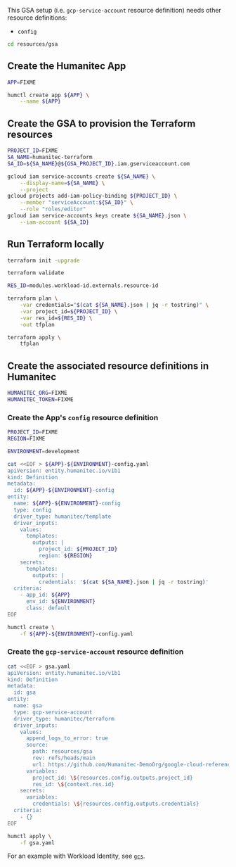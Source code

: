 This GSA setup (i.e. `gcp-service-account` resource definition) needs other resource definitions:
- `config`

```bash
cd resources/gsa
```

## Create the Humanitec App

```bash
APP=FIXME
```

```bash
humctl create app ${APP} \
    --name ${APP}
```

## Create the GSA to provision the Terraform resources

```bash
PROJECT_ID=FIXME
SA_NAME=humanitec-terraform
SA_ID=${SA_NAME}@${GSA_PROJECT_ID}.iam.gserviceaccount.com

gcloud iam service-accounts create ${SA_NAME} \
    --display-name=${SA_NAME} \
    --project 
gcloud projects add-iam-policy-binding ${PROJECT_ID} \
    --member "serviceAccount:${SA_ID}" \
    --role "roles/editor"
gcloud iam service-accounts keys create ${SA_NAME}.json \
    --iam-account ${SA_ID}
```

## Run Terraform locally

```bash
terraform init -upgrade

terraform validate

RES_ID=modules.workload-id.externals.resource-id

terraform plan \
    -var credentials="$(cat ${SA_NAME}.json | jq -r tostring)" \
    -var project_id=${PROJECT_ID} \
    -var res_id=${RES_ID} \
    -out tfplan

terraform apply \
    tfplan
```

## Create the associated resource definitions in Humanitec

```bash
HUMANITEC_ORG=FIXME
HUMANITEC_TOKEN=FIXME
```

### Create the App's `config` resource definition

```bash
PROJECT_ID=FIXME
REGION=FIXME

ENVIRONMENT=development
```

```bash
cat <<EOF > ${APP}-${ENVIRONMENT}-config.yaml
apiVersion: entity.humanitec.io/v1b1
kind: Definition
metadata:
  id: ${APP}-${ENVIRONMENT}-config
entity:
  name: ${APP}-${ENVIRONMENT}-config
  type: config
  driver_type: humanitec/template
  driver_inputs:
    values:
      templates:
        outputs: |
          project_id: ${PROJECT_ID}
          region: ${REGION}
    secrets:
      templates:
        outputs: |
          credentials: '$(cat ${SA_NAME}.json | jq -r tostring)'
  criteria:
    - app_id: ${APP}
      env_id: ${ENVIRONMENT}
      class: default
EOF

humctl create \
    -f ${APP}-${ENVIRONMENT}-config.yaml
```

### Create the `gcp-service-account` resource definition

```bash
cat <<EOF > gsa.yaml
apiVersion: entity.humanitec.io/v1b1
kind: Definition
metadata:
  id: gsa
entity:
  name: gsa
  type: gcp-service-account
  driver_type: humanitec/terraform
  driver_inputs:
    values:
      append_logs_to_error: true
      source:
        path: resources/gsa
        rev: refs/heads/main
        url: https://github.com/Humanitec-DemoOrg/google-cloud-reference-architecture.git
      variables:
        project_id: \${resources.config.outputs.project_id}
        res_id: \${context.res.id}
    secrets:
      variables:
        credentials: \${resources.config.outputs.credentials}
  criteria:
    - {}
EOF

humctl apply \
    -f gsa.yaml
```

For an example with Workload Identity, see [`gcs`](../gcs-full/).
